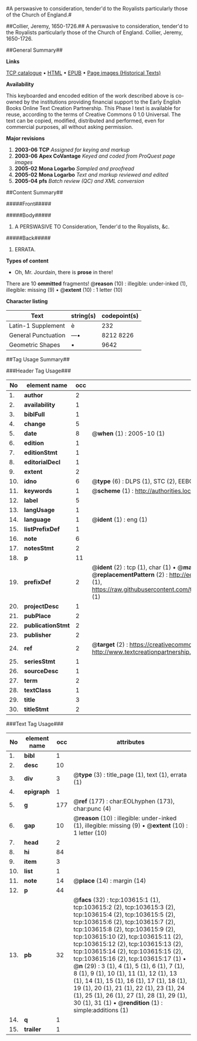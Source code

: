 #A perswasive to consideration, tender'd to the Royalists particularly those of the Church of England.#

##Collier, Jeremy, 1650-1726.##
A perswasive to consideration, tender'd to the Royalists particularly those of the Church of England.
Collier, Jeremy, 1650-1726.

##General Summary##

**Links**

[TCP catalogue](http://www.ota.ox.ac.uk/tcp/)  • 
[HTML](http://tei.it.ox.ac.uk/tcp/Texts-HTML/free/A33/A33915.html)  • 
[EPUB](http://tei.it.ox.ac.uk/tcp/Texts-EPUB/free/A33/A33915.epub) • 
[Page images (Historical Texts)](https://data.historicaltexts.jisc.ac.uk/view?pubId=eebo-15509118e&pageId=eebo-15509118e-103615-1)

**Availability**

This keyboarded and encoded edition of the
	       work described above is co-owned by the institutions
	       providing financial support to the Early English Books
	       Online Text Creation Partnership. This Phase I text is
	       available for reuse, according to the terms of Creative
	       Commons 0 1.0 Universal. The text can be copied,
	       modified, distributed and performed, even for
	       commercial purposes, all without asking permission.

**Major revisions**

1. __2003-06__ __TCP__ *Assigned for keying and markup*
1. __2003-06__ __Apex CoVantage__ *Keyed and coded from ProQuest page images*
1. __2005-02__ __Mona Logarbo__ *Sampled and proofread*
1. __2005-02__ __Mona Logarbo__ *Text and markup reviewed and edited*
1. __2005-04__ __pfs__ *Batch review (QC) and XML conversion*

##Content Summary##

#####Front#####

#####Body#####

1. A PERSWASIVE TO Consideration, Tender'd to the Royalists, &c.

#####Back#####

1. ERRATA.

**Types of content**

  * Oh, Mr. Jourdain, there is **prose** in there!

There are 10 **ommitted** fragments! 
 @__reason__ (10) : illegible: under-inked (1), illegible: missing (9)  •  @__extent__ (10) : 1 letter (10)

**Character listing**


|Text|string(s)|codepoint(s)|
|---|---|---|
|Latin-1 Supplement|è|232|
|General Punctuation|—•|8212 8226|
|Geometric Shapes|▪|9642|

##Tag Usage Summary##

###Header Tag Usage###

|No|element name|occ|attributes|
|---|---|---|---|
|1.|__author__|2||
|2.|__availability__|1||
|3.|__biblFull__|1||
|4.|__change__|5||
|5.|__date__|8| @__when__ (1) : 2005-10 (1)|
|6.|__edition__|1||
|7.|__editionStmt__|1||
|8.|__editorialDecl__|1||
|9.|__extent__|2||
|10.|__idno__|6| @__type__ (6) : DLPS (1), STC (2), EEBO-CITATION (1), OCLC (1), VID (1)|
|11.|__keywords__|1| @__scheme__ (1) : http://authorities.loc.gov/ (1)|
|12.|__label__|5||
|13.|__langUsage__|1||
|14.|__language__|1| @__ident__ (1) : eng (1)|
|15.|__listPrefixDef__|1||
|16.|__note__|6||
|17.|__notesStmt__|2||
|18.|__p__|11||
|19.|__prefixDef__|2| @__ident__ (2) : tcp (1), char (1)  •  @__matchPattern__ (2) : ([0-9\-]+):([0-9IVX]+) (1), (.+) (1)  •  @__replacementPattern__ (2) : http://eebo.chadwyck.com/downloadtiff?vid=$1&page=$2 (1), https://raw.githubusercontent.com/textcreationpartnership/Texts/master/tcpchars.xml#$1 (1)|
|20.|__projectDesc__|1||
|21.|__pubPlace__|2||
|22.|__publicationStmt__|2||
|23.|__publisher__|2||
|24.|__ref__|2| @__target__ (2) : https://creativecommons.org/publicdomain/zero/1.0/ (1), http://www.textcreationpartnership.org/docs/. (1)|
|25.|__seriesStmt__|1||
|26.|__sourceDesc__|1||
|27.|__term__|2||
|28.|__textClass__|1||
|29.|__title__|3||
|30.|__titleStmt__|2||


###Text Tag Usage###

|No|element name|occ|attributes|
|---|---|---|---|
|1.|__bibl__|1||
|2.|__desc__|10||
|3.|__div__|3| @__type__ (3) : title_page (1), text (1), errata (1)|
|4.|__epigraph__|1||
|5.|__g__|177| @__ref__ (177) : char:EOLhyphen (173), char:punc (4)|
|6.|__gap__|10| @__reason__ (10) : illegible: under-inked (1), illegible: missing (9)  •  @__extent__ (10) : 1 letter (10)|
|7.|__head__|2||
|8.|__hi__|84||
|9.|__item__|3||
|10.|__list__|1||
|11.|__note__|14| @__place__ (14) : margin (14)|
|12.|__p__|44||
|13.|__pb__|32| @__facs__ (32) : tcp:103615:1 (1), tcp:103615:2 (2), tcp:103615:3 (2), tcp:103615:4 (2), tcp:103615:5 (2), tcp:103615:6 (2), tcp:103615:7 (2), tcp:103615:8 (2), tcp:103615:9 (2), tcp:103615:10 (2), tcp:103615:11 (2), tcp:103615:12 (2), tcp:103615:13 (2), tcp:103615:14 (2), tcp:103615:15 (2), tcp:103615:16 (2), tcp:103615:17 (1)  •  @__n__ (29) : 3 (1), 4 (1), 5 (1), 6 (1), 7 (1), 8 (1), 9 (1), 10 (1), 11 (1), 12 (1), 13 (1), 14 (1), 15 (1), 16 (1), 17 (1), 18 (1), 19 (1), 20 (1), 21 (1), 22 (1), 23 (1), 24 (1), 25 (1), 26 (1), 27 (1), 28 (1), 29 (1), 30 (1), 31 (1)  •  @__rendition__ (1) : simple:additions (1)|
|14.|__q__|1||
|15.|__trailer__|1||
